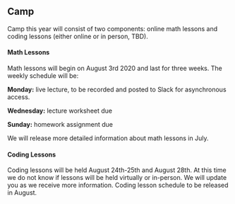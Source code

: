 ## Camp

Camp this year will consist of two components: online math lessons and coding lessons (either online or in person, TBD).

#### Math Lessons

Math lessons will begin on August 3rd 2020 and last for three weeks. The weekly schedule will be:

**Monday:** live lecture, to be recorded and posted to Slack for asynchronous access.

**Wednesday:** lecture worksheet due

**Sunday:** homework assignment due

We will release more detailed information about math lessons in July.

#### Coding Lessons

Coding lessons will be held August 24th-25th and August 28th. At this time we do not know if lessons will be held virtually or in-person. We will update you as we receive more information. Coding lesson schedule to be released in August.
